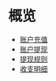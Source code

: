 # 概览

* [账户充值](/transaction/reload)
* [账户提现](/transaction/withdraw)
* [提现规则](/transaction/withdrawregulation)
* [收支明细](/transaction/operate)
